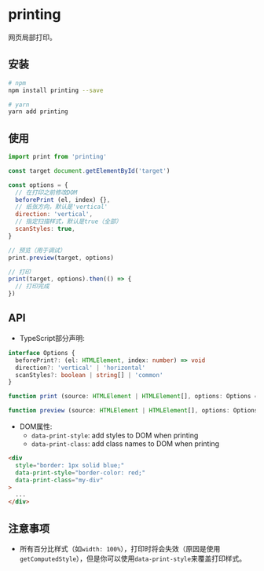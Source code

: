 # printing

网页局部打印。

## 安装

```bash
# npm
npm install printing --save

# yarn
yarn add printing
```

## 使用

```js
import print from 'printing'

const target document.getElementById('target')

const options = {
  // 在打印之前修改DOM
  beforePrint (el, index) {},
  // 纸张方向，默认是'vertical'
  direction: 'vertical',
  // 指定扫描样式，默认是true（全部）
  scanStyles: true,
}

// 预览（用于调试）
print.preview(target, options)

// 打印
print(target, options).then(() => {
  // 打印完成
})
```

## API

- TypeScript部分声明:

```typescript
interface Options {
  beforePrint?: (el: HTMLElement, index: number) => void
  direction?: 'vertical' | 'horizontal'
  scanStyles?: boolean | string[] | 'common'
}

function print (source: HTMLElement | HTMLElement[], options: Options = {}): Promise<void>

function preview (source: HTMLElement | HTMLElement[], options: Options = {}): Promise<void>
```

- DOM属性:
  - `data-print-style`: add styles to DOM when printing
  - `data-print-class`: add class names to DOM when printing

```html
<div
  style="border: 1px solid blue;"
  data-print-style="border-color: red;"
  data-print-class="my-div"
>
  ...
</div>
```

## 注意事项

- 所有百分比样式（如`width: 100%`），打印时将会失效（原因是使用`getComputedStyle`），但是你可以使用`data-print-style`来覆盖打印样式。
